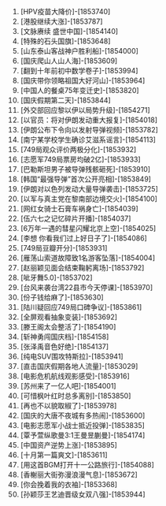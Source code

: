 
1. [HPV疫苗大降价]-[1853740]
1. [港股继续大涨]-[1853787]
1. [文脉赓续 盛世中国]-[1854140]
1. [特殊的石头国旗]-[1853648]
1. [山东泰山客战神户胜利船]-[1854000]
1. [国庆爬山人山人海]-[1853609]
1. [翻到十年前初中数学卷子]-[1853994]
1. [国庆带你领略祖国大好河山]-[1853964]
1. [中国人的餐桌75年变迁史]-[1853820]
1. [国庆假期第二天]-[1853844]
1. [外交部回应黎以伊以局势升级]-[1854271]
1. [以官员：将对伊朗发动重大报复]-[1854018]
1. [伊朗公布下令向以发射导弹视频]-[1853782]
1. [南宁某学校学生确诊艾滋系谣言]-[1854113]
1. [749局观众评价两极分化]-[1853932]
1. [志愿军749局票房均破2亿]-[1853933]
1. [巴勒斯坦男子被导弹残骸砸死]-[1853910]
1. [韩国“最强导弹”首次公开亮相]-[1853849]
1. [伊朗对以色列发动大量导弹袭击]-[1853725]
1. [以军与真主党在黎南部边境交火]-[1854100]
1. [网红女骑士石膏车祸身亡]-[1854039]
1. [伍六七之记忆碎片开播]-[1854037]
1. [6万年一遇的彗星闪耀北京上空]-[1854025]
1. [李想 你看我们过上好日子了]-[1854086]
1. [749局豆瓣开分]-[1853931]
1. [雁荡山索道故障致1名游客坠落]-[1854004]
1. [赵丽颖见面会结束鞠躬离场]-[1853792]
1. [呲牙舞5.0]-[1853702]
1. [台风来袭台湾22县市今天停课]-[1853970]
1. [份子钱给麻了]-[1853630]
1. [陆川疑回应749局口碑争议]-[1853861]
1. [全屏观看抽象变装]-[1853692]
1. [滕王阁太会整活了]-[1854190]
1. [斩神勇闯国庆档]-[1854158]
1. [张泽禹音色好绝]-[1854137]
1. [纯电SUV围攻特斯拉]-[1853941]
1. [直击国庆假期各地人流量]-[1853029]
1. [电影危机航线观影感受]-[1853916]
1. [苏州来了一亿人吧]-[1854001]
1. [可惜枫叶红时总多离别]-[1853850]
1. [再也不以貌取椒了]-[1853978]
1. [国庆的大唐不夜城有多热闹]-[1853600]
1. [电影志愿军小战士抵近投弹]-[1853835]
1. [覃予萱纵歌曼3:1王曼昱蒯曼]-[1854174]
1. [中国资产逆势上涨]-[1853895]
1. [十月第一篇爽文]-[1853611]
1. [用这首BGM打开十一公路旅行]-[1854088]
1. [香榭丽大街弥漫浪漫气息]-[1853672]
1. [你会挽着我的衣袖]-[1853368]
1. [孙颖莎王艺迪晋级女双八强]-[1853944]